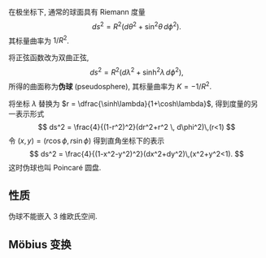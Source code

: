 
在极坐标下, 通常的球面具有 Riemann 度量
$$
ds^2 = R^2 (d\theta^2 + \sin^2\theta \,d\phi^2).
$$
其标量曲率为 $1/R^2$.

将正弦函数改为双曲正弦,
$$
ds^2 = R^2 (d\lambda ^2 + \sinh^2\lambda  \,d\phi^2),
$$
所得的曲面称为**伪球** (pseudosphere), 其标量曲率为 $K=-1/R^2$.

将坐标 $\lambda$ 替换为 $r = \dfrac{\sinh\lambda}{1+\cosh\lambda}$, 得到度量的另一表示形式
$$
ds^2 = \frac{4}{(1-r^2)^2}(dr^2+r^2 \, d\phi^2)\,(r<1)
$$
令 $(x,y)=(r\cos\phi,r\sin\phi)$ 得到直角坐标下的表示
$$
ds^2 = \frac{4}{(1-x^2-y^2)^2}(dx^2+dy^2)\,(x^2+y^2<1).
$$
这时伪球也叫 Poincaré 圆盘.

## 性质

伪球不能嵌入 $3$ 维欧氏空间.

## Möbius 变换

